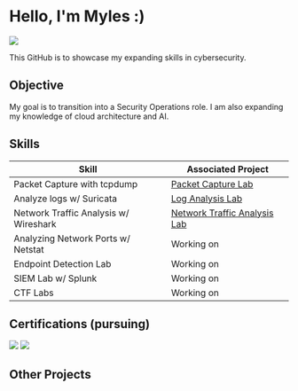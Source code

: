 # Hello, I'm Myles :) 
<a href="https://www.linkedin.com/in/mylesvendryes"><img src="https://img.shields.io/badge/-LinkedIn-0072b1?&style=for-the-badge&logo=linkedin&logoColor=white" /></a>

This GitHub is to showcase my expanding skills in cybersecurity.

## Objective

My goal is to transition into a Security Operations role. I am also expanding my knowledge of cloud architecture and AI.

## Skills

| Skill                                         | Associated Project         |
|-----------------------------------------------|----------------------------|
| Packet Capture with tcpdump                   | <a href="https://github.com/mylesv3/packet_capture">Packet Capture Lab</a>|
| Analyze logs w/ Suricata                      | <a href="https://github.com/mylesv3/suricata_logs">Log Analysis Lab</a>|
| Network Traffic Analysis w/ Wireshark         | <a href="https://github.com/mylesv3/network_traffic_analysis">Network Traffic Analysis Lab</a>|
| Analyzing Network Ports w/ Netstat            | Working on|
| Endpoint Detection Lab                        | Working on|
| SIEM Lab w/ Splunk                            | Working on|
| CTF Labs                                      | Working on|


## Certifications (pursuing)
<div>
<img src="https://img.shields.io/badge/-Security%2B-FF0000?&style=for-the-badge&logo=CompTIA&logoColor=white" />
<img src="https://img.shields.io/badge/-Network%2B-007ACC?&style=for-the-badge&logo=CompTIA&logoColor=white" />
</div>

## Other Projects
